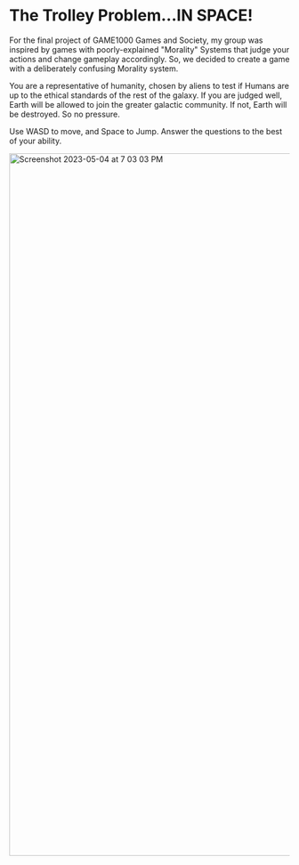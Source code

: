 # The Trolley Problem...IN SPACE!

For the final project of GAME1000 Games and Society, my group was inspired by games with poorly-explained "Morality" Systems that judge your actions and change gameplay accordingly. So, we decided to create a game with a deliberately confusing Morality system. 

You are a representative of humanity, chosen by aliens to test if Humans are up to the ethical standards of the rest of the galaxy. If you are judged well, Earth will be allowed to join the greater galactic community. If not, Earth will be destroyed. So no pressure. 

Use WASD to move, and Space to Jump. Answer the questions to the best of your ability. 

<img width="1263" alt="Screenshot 2023-05-04 at 7 03 03 PM" src="https://user-images.githubusercontent.com/34174538/236364127-de2451a7-c195-4097-a997-a1bf963a30af.png">
